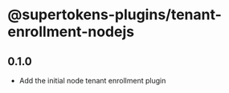 # @supertokens-plugins/tenant-enrollment-nodejs

## 0.1.0

- Add the initial node tenant enrollment plugin
